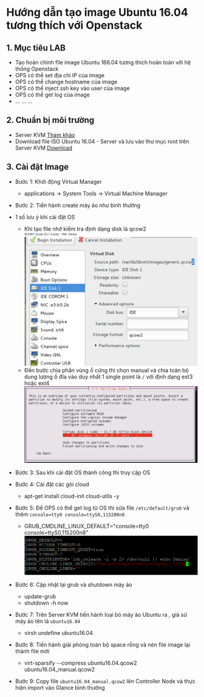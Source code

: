 # Hướng dẫn tạo image Ubuntu 16.04 tương thích với Openstack  

## 1. Mục tiêu LAB
- Tạo hoàn chỉnh file image Ubuntu 166.04 tương thích hoàn toàn với hệ thống Openstack
- OPS có thể set địa chỉ IP của image
- OPS có thể change hostname của image
- OPS có thể inject ssh key vào user của image
- OPS có thể get log của image
- ... ... ...  

## 2. Chuẩn bị môi trường
- Server KVM [Tham khảo](https://gitlab.hyperlogy.com/ISS-Hyperlogy/OpenStack/blob/master/Ocata_Script/Setup_KVM.md)
- Download file ISO Ubuntu 16.04 - Server và lưu vào thư mục root trên Server KVM [Download](http://mirrors.nhanhoa.com/ubuntu-releases/16.04.2/ubuntu-16.04.2-server-amd64.iso)

## 3. Cài đặt Image
- Bước 1: Khởi động Virtual Manager   
  - applications -> System Tools -> Virtual Machine Manager
- Bước 2: Tiến hành create máy ảo như bình thường  
- 1 số lưu ý khi cài đặt OS  
  - Khi tạo file nhớ kiểm tra định dạng disk là qcow2
![img](image/ubuntu_disk.PNG)
  - Đến bước chia phân vùng ổ cứng thì chọn manual và chia toàn bộ dung lượng ổ đĩa vào duy nhất 1 single point là `/` với định dạng ext3 hoặc ext4
![img](image/ubuntu_patition.png)  
- Bước 3: Sau khi cài đặt OS thành công thì truy cập OS

- Bước 4: Cài đặt các gói cloud
  - apt-get install cloud-init  cloud-utils -y

- Bước 5: Để OPS có thể get log từ OS thì sửa file `/etc/default/grub` và thêm `console=tty0 console=ttyS0,115200n8`  
  - GRUB_CMDLINE_LINUX_DEFAULT="console=tty0 console=ttyS0,115200n8"
![img](image/grub_ubuntu.PNG)  

- Bước 6: Cập nhật lại grub  và shutdown máy ảo
  - update-grub
  - shutdown -h now
   
- Bước 7: Trên Server KVM tiến hành loại bỏ máy ảo Ubuntu ra , giả sử máy ảo tên là `ubuntu16.04`  
   - virsh undefine ubuntu16.04

- Bước 8: Tiến hành giải phóng toàn bộ space rỗng và nén file image lại thành file mới
  - virt-sparsify --compress ubuntu16.04.qcow2 ubuntu16.04_manual.qcow2

- Bước 9: Copy file `ubuntu16.04_manual.qcow2` lên Controller Node và thực hiện import vào Glance bình thường

